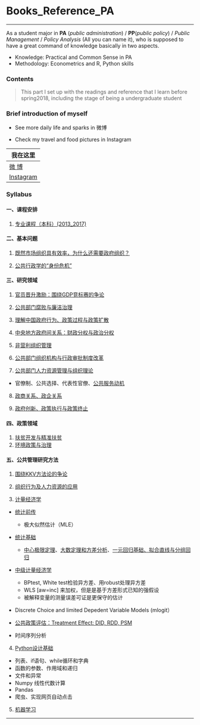 # Books_Reference_PA
----
As a student major in **PA** (*public administration*) / **PP**(*public policy*) / *Public Management* / *Policy Analysis* (All you can name it), who is supposed to have a great command of knowledge basically in two aspects.

* Knowledge: Practical and Common Sense in PA
* Methodology: Econometrics and R, Python skills  

### Contents
>This part I set up with the readings and reference that I learn before spring2018, including the stage of being a undergraduate student


### Brief introduction of myself
* See more daily life and sparks in 微博

* Check my travel and food pictures in Instagram

| 我在这里 | 
|---|
|[微      博][Weibo]|
|[Instagram][Ins]| 

### Syllabus

#### 一、课程安排
1. [专业课程（本科）(2013_2017)](./专业课程（本科）.md)

#### 二、基本问题
1. [既然市场组织具有效率，为什么还需要政府组织？](./)

2. [公共行政学的“身份危机”]()

#### 三、研究领域
1. [官员晋升激励：围绕GDP竞标赛的争论]()

2. [公共部门腐败与廉洁治理]()

3. [理解中国政府行为、政策过程与政策扩散]()

4. [中央地方政府间关系：财政分权与政治分权]()

5. [非营利组织管理]()

6. [公共部门组织机构与行政审批制度改革]()

7. [公共部门人力资源管理与组织理论]()
* 官僚制、公共选择、代表性官僚、[公共服务动机]()

8. [政商关系、政企关系]()

9. [政府创新、政策执行与政策终止]()


#### 四、政策领域
1. [扶贫开发与精准扶贫]()
2. [环境政策与治理]()

#### 五、公共管理研究方法
1. [围绕KKV方法论的争论](https://github.com/QihaoTom/Book_Reference_PA/tree/master/KKV)

2. [组织行为及人力资源的应用]()
  
3. [计量经济学]()
 * [统计前传]()
   * 极大似然估计（MLE） 
 * [统计基础]()
   * [中心极限定理]、[大数定理和方差分析]、[一元回归基础、拟合直线与分组回归]
 * [中级计量经济学]()  
   * BPtest, White test检验异方差、用robust处理异方差
   * WLS [aw=inc] 来加权，但是是基于方差形式已知的强假设
   * 被解释变量的测量误差可证是更保守的估计
 * Discrete Choice and limited Depedent Variable Models (mlogit）
  
 * [公共政策评估：Treatment Effect: DID, RDD, PSM]()
  
 * 时间序列分析

4. [Python设计基础]()
 * 列表、if语句、while循环和字典
 * 函数的参数、作用域和递归
 * 文件和异常
 * Numpy 线性代数计算
 * Pandas
 * 爬虫、实现网页自动点击
 
 5. [机器学习]()
  


****
[Weibo]:https://weibo.com/tangtang14/home?topnav=1&wvr=6
[Ins]:https://www.instagram.com/tommy_hao1/
[中心极限定理]:https://github.com/QihaoTom/Book_Reference_PA/blob/master/%E5%A6%82%E4%BD%95%E5%BA%94%E7%94%A8%E6%8A%BD%E6%A0%B7%E8%AF%AF%E5%B7%AE%E6%A8%A1%E6%8B%9F%E4%B8%AD%E5%BF%83%E6%9E%81%E9%99%90%E5%AE%9A%E7%90%86.do
[大数定理和方差分析]:https://github.com/QihaoTom/Book_Reference_PA/blob/master/t%E5%88%86%E5%B8%83%E3%80%81%E6%96%B9%E5%B7%AE%E5%88%86%E6%9E%90%E5%92%8CF%E5%88%86%E5%B8%83.do
[一元回归基础、拟合直线与分组回归]:https://github.com/QihaoTom/Book_Reference_PA/blob/master/%E4%B8%80%E5%85%83%E5%9B%9E%E5%BD%92%E5%9F%BA%E7%A1%80%E4%B8%8E%E5%9B%BE.do
